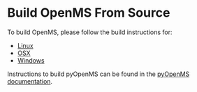 Build OpenMS From Source
========================

To build OpenMS, please follow the build instructions for:

* [Linux](https://abibuilder.informatik.uni-tuebingen.de/archive/openms/Documentation/release/latest/html/install_linux.html)
* [OSX](https://abibuilder.informatik.uni-tuebingen.de/archive/openms/Documentation/release/latest/html/install_mac.html)
* [Windows](https://abibuilder.informatik.uni-tuebingen.de/archive/openms/Documentation/release/latest/html/install_win.html)

Instructions to build pyOpenMS can be found in the [pyOpenMS documentation](https://pyopenms.readthedocs.io/en/latest/build_from_source.html).
